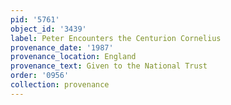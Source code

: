 ```yaml
---
pid: '5761'
object_id: '3439'
label: Peter Encounters the Centurion Cornelius
provenance_date: '1987'
provenance_location: England
provenance_text: Given to the National Trust
order: '0956'
collection: provenance
---
```

